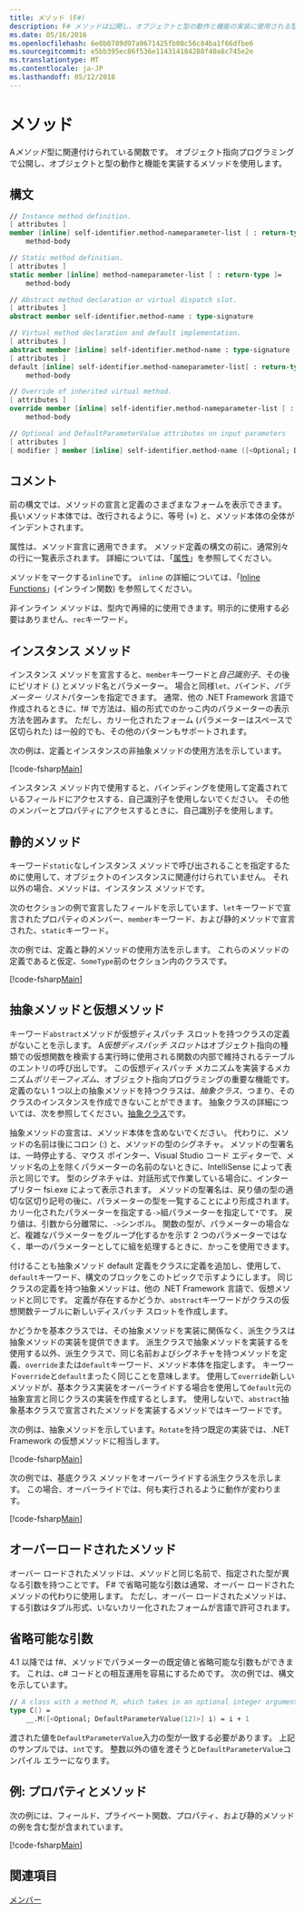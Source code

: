 ```yaml
---
title: メソッド (F#)
description: F# メソッドは公開し、オブジェクトと型の動作と機能の実装に使用される型に関連付けられている関数、方法を説明します。
ms.date: 05/16/2016
ms.openlocfilehash: 6e0b0789d97a9671425fb08c56c84ba1f66dfbe6
ms.sourcegitcommit: e5bb395ec86f536e114314184288f40a8c745e2e
ms.translationtype: MT
ms.contentlocale: ja-JP
ms.lasthandoff: 05/12/2018
---
```

# <a name="methods"></a>メソッド

A*メソッド*型に関連付けられている関数です。 オブジェクト指向プログラミングで公開し、オブジェクトと型の動作と機能を実装するメソッドを使用します。


## <a name="syntax"></a>構文

```fsharp
// Instance method definition.
[ attributes ]
member [inline] self-identifier.method-nameparameter-list [ : return-type ]=
    method-body

// Static method definition.
[ attributes ]
static member [inline] method-nameparameter-list [ : return-type ]=
    method-body

// Abstract method declaration or virtual dispatch slot.
[ attributes ]
abstract member self-identifier.method-name : type-signature

// Virtual method declaration and default implementation.
[ attributes ]
abstract member [inline] self-identifier.method-name : type-signature
[ attributes ]
default [inline] self-identifier.method-nameparameter-list[ : return-type ] =
    method-body

// Override of inherited virtual method.
[ attributes ]
override member [inline] self-identifier.method-nameparameter-list [ : return-type ]=
    method-body

// Optional and DefaultParameterValue attributes on input parameters
[ attributes ]
[ modifier ] member [inline] self-identifier.method-name ([<Optional; DefaultParameterValue([ default-value ])>] input) [ : return-type ]
```

## <a name="remarks"></a>コメント
前の構文では、メソッドの宣言と定義のさまざまなフォームを表示できます。 長いメソッド本体では、改行されるように、等号 (=) と、メソッド本体の全体がインデントされます。

属性は、メソッド宣言に適用できます。 メソッド定義の構文の前に、通常別々 の行に一覧表示されます。 詳細については、「[属性](../attributes.md)」を参照してください。

メソッドをマークする`inline`です。 `inline` の詳細については、「[Inline Functions](../functions/inline-functions.md)」(インライン関数) を参照してください。

非インライン メソッドは、型内で再帰的に使用できます。明示的に使用する必要はありません、`rec`キーワード。


## <a name="instance-methods"></a>インスタンス メソッド
インスタンス メソッドを宣言すると、`member`キーワードと*自己識別子*、その後にピリオド (.) とメソッド名とパラメーター。 場合と同様`let`、バインド、*パラメーター リスト*パターンを指定できます。 通常、他の .NET Framework 言語で作成されるときに、f# で方法は、組の形式でのかっこ内のパラメーターの表示方法を囲みます。 ただし、カリー化されたフォーム (パラメーターはスペースで区切られた) は一般的でも、その他のパターンもサポートされます。

次の例は、定義とインスタンスの非抽象メソッドの使用方法を示しています。

[!code-fsharp[Main](../../../../samples/snippets/fsharp/lang-ref-1/snippet3401.fs)]

インスタンス メソッド内で使用すると、バインディングを使用して定義されているフィールドにアクセスする、自己識別子を使用しないでください。 その他のメンバーとプロパティにアクセスするときに、自己識別子を使用します。


## <a name="static-methods"></a>静的メソッド
キーワード`static`なしインスタンス メソッドで呼び出されることを指定するために使用して、オブジェクトのインスタンスに関連付けられていません。 それ以外の場合、メソッドは、インスタンス メソッドです。

次のセクションの例で宣言したフィールドを示しています、`let`キーワードで宣言されたプロパティのメンバー、`member`キーワード、および静的メソッドで宣言された、`static`キーワード。

次の例では、定義と静的メソッドの使用方法を示します。 これらのメソッドの定義であると仮定、`SomeType`前のセクション内のクラスです。

[!code-fsharp[Main](../../../../samples/snippets/fsharp/lang-ref-1/snippet3402.fs)]

## <a name="abstract-and-virtual-methods"></a>抽象メソッドと仮想メソッド
キーワード`abstract`メソッドが仮想ディスパッチ スロットを持つクラスの定義がないことを示します。 A*仮想ディスパッチ スロット*はオブジェクト指向の種類での仮想関数を検索する実行時に使用される関数の内部で維持されるテーブルのエントリの呼び出しです。 この仮想ディスパッチ メカニズムを実装するメカニズム*ポリモーフィズム*、オブジェクト指向プログラミングの重要な機能です。 定義のない 1 つ以上の抽象メソッドを持つクラスは、*抽象クラス*、つまり、そのクラスのインスタンスを作成できないことができます。 抽象クラスの詳細については、次を参照してください。[抽象クラス](../abstract-classes.md)です。

抽象メソッドの宣言は、メソッド本体を含めないでください。 代わりに、メソッドの名前は後にコロン (:) と、メソッドの型のシグネチャ。 メソッドの型署名は、一時停止する、マウス ポインター、Visual Studio コード エディターで、メソッド名の上を除くパラメーターの名前のないときに、IntelliSense によって表示と同じです。 型のシグネチャは、対話形式で作業している場合に、インタープリター fsi.exe によって表示されます。 メソッドの型署名は、戻り値の型の適切な区切り記号の後に、パラメーターの型を一覧することにより形成されます。 カリー化されたパラメーターを指定する`->`組パラメーターを指定して`*`です。 戻り値は、引数から分離常に、`->`シンボル。 関数の型が、パラメーターの場合など、複雑なパラメーターをグループ化するかを示す 2 つのパラメーターではなく、単一のパラメーターとしてに組を処理するときに、かっこを使用できます。

付けることも抽象メソッド default 定義をクラスに定義を追加し、使用して、`default`キーワード、構文のブロックをこのトピックで示すようにします。 同じクラスの定義を持つ抽象メソッドは、他の .NET Framework 言語で、仮想メソッドと同じです。 定義が存在するかどうか、`abstract`キーワードがクラスの仮想関数テーブルに新しいディスパッチ スロットを作成します。

かどうかを基本クラスでは、その抽象メソッドを実装に関係なく、派生クラスは抽象メソッドの実装を提供できます。 派生クラスで抽象メソッドを実装するを使用する以外、派生クラスで、同じ名前およびシグネチャを持つメソッドを定義、`override`または`default`キーワード、メソッド本体を指定します。 キーワード`override`と`default`まったく同じことを意味します。 使用して`override`新しいメソッドが、基本クラス実装をオーバーライドする場合を使用して`default`元の抽象宣言と同じクラスの実装を作成するとします。 使用しないで、`abstract`抽象基本クラスで宣言されたメソッドを実装するメソッドではキーワードです。

次の例は、抽象メソッドを示しています。`Rotate`を持つ既定の実装では、.NET Framework の仮想メソッドに相当します。

[!code-fsharp[Main](../../../../samples/snippets/fsharp/lang-ref-1/snippet3403.fs)]

次の例では、基底クラス メソッドをオーバーライドする派生クラスを示します。 この場合、オーバーライドでは、何も実行されるように動作が変わります。

[!code-fsharp[Main](../../../../samples/snippets/fsharp/lang-ref-1/snippet3404.fs)]

## <a name="overloaded-methods"></a>オーバーロードされたメソッド
オーバー ロードされたメソッドは、メソッドと同じ名前で、指定された型が異なる引数を持つことです。 F# で省略可能な引数は通常、オーバー ロードされたメソッドの代わりに使用します。 ただし、オーバー ロードされたメソッドは、する引数はタプル形式、いないカリー化されたフォームが言語で許可されます。

## <a name="optional-arguments"></a>省略可能な引数

4.1 以降では f#、メソッドでパラメーターの既定値と省略可能な引数もができます。  これは、c# コードとの相互運用を容易にするためです。  次の例では、構文を示しています。

```fsharp
// A class with a method M, which takes in an optional integer argument.
type C() =
    __.M([<Optional; DefaultParameterValue(12)>] i) = i + 1
```

渡された値を`DefaultParameterValue`入力の型が一致する必要があります。  上記のサンプルでは、`int`です。  整数以外の値を渡そうと`DefaultParameterValue`コンパイル エラーになります。

## <a name="example-properties-and-methods"></a>例: プロパティとメソッド
次の例には、フィールド、プライベート関数、プロパティ、および静的メソッドの例を含む型が含まれています。

[!code-fsharp[Main](../../../../samples/snippets/fsharp/lang-ref-1/snippet3406.fs)]

## <a name="see-also"></a>関連項目
[メンバー](index.md)
